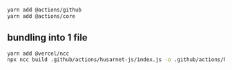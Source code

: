 ```bash
yarn add @actions/github
yarn add @actions/core
```

## bundling into 1 file

```bash
yarn add @vercel/ncc
npx ncc build .github/actions/husarnet-js/index.js -o .github/actions/husarnet-js/dist
```